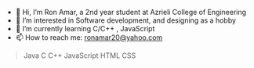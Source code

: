- 👋 Hi, I’m Ron Amar, a 2nd year student at Azrieli College of Engineering
- 👀 I’m interested in Software development, and designing as a hobby
- 🌱 I’m currently learning C/C++ , JavaScript
- 📫 How to reach me: ronamar20@yahoo.com
>Java
>C
>C++
>JavaScript
>HTML
>CSS

